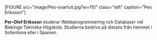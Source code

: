 <div class="byline">

[FIGURE src="image/Peo-svartvit.jpg?w=110" class="left" caption="Peo Eriksson"]

<p><strong>Per-Olof Eriksson</strong> studerar Webbprogrammering och Databaser vid Blekinge Tekniska Högskola. Studierna bedrivs på distans från hemmet i Sollentuna eller i Spanien.</p>

</div>
